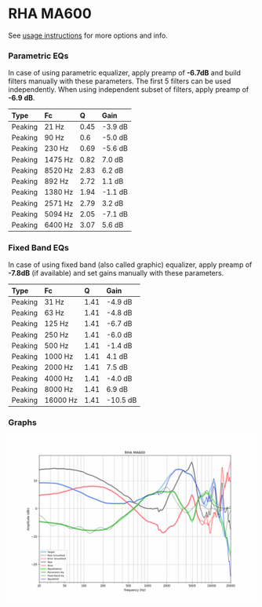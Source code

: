 # RHA MA600
See [usage instructions](https://github.com/jaakkopasanen/AutoEq#usage) for more options and info.

### Parametric EQs
In case of using parametric equalizer, apply preamp of **-6.7dB** and build filters manually
with these parameters. The first 5 filters can be used independently.
When using independent subset of filters, apply preamp of **-6.9 dB**.

| Type    | Fc      |    Q | Gain    |
|:--------|:--------|:-----|:--------|
| Peaking | 21 Hz   | 0.45 | -3.9 dB |
| Peaking | 90 Hz   | 0.6  | -5.0 dB |
| Peaking | 230 Hz  | 0.69 | -5.6 dB |
| Peaking | 1475 Hz | 0.82 | 7.0 dB  |
| Peaking | 8520 Hz | 2.83 | 6.2 dB  |
| Peaking | 892 Hz  | 2.72 | 1.1 dB  |
| Peaking | 1380 Hz | 1.94 | -1.1 dB |
| Peaking | 2571 Hz | 2.79 | 3.2 dB  |
| Peaking | 5094 Hz | 2.05 | -7.1 dB |
| Peaking | 6400 Hz | 3.07 | 5.6 dB  |

### Fixed Band EQs
In case of using fixed band (also called graphic) equalizer, apply preamp of **-7.8dB**
(if available) and set gains manually with these parameters.

| Type    | Fc       |    Q | Gain     |
|:--------|:---------|:-----|:---------|
| Peaking | 31 Hz    | 1.41 | -4.9 dB  |
| Peaking | 63 Hz    | 1.41 | -4.8 dB  |
| Peaking | 125 Hz   | 1.41 | -6.7 dB  |
| Peaking | 250 Hz   | 1.41 | -6.0 dB  |
| Peaking | 500 Hz   | 1.41 | -1.4 dB  |
| Peaking | 1000 Hz  | 1.41 | 4.1 dB   |
| Peaking | 2000 Hz  | 1.41 | 7.5 dB   |
| Peaking | 4000 Hz  | 1.41 | -4.0 dB  |
| Peaking | 8000 Hz  | 1.41 | 6.9 dB   |
| Peaking | 16000 Hz | 1.41 | -10.5 dB |

### Graphs
![](./RHA%20MA600.png)